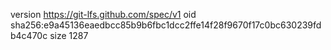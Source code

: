 version https://git-lfs.github.com/spec/v1
oid sha256:e9a45136eaedbcc85b9b6fbc1dcc2ffe14f28f9670f17c0bc630239fdb4c470c
size 1287
